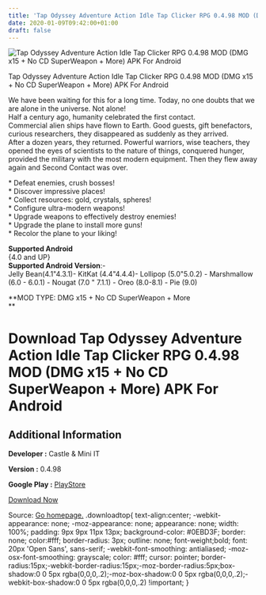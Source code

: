 ```yaml
---
title: 'Tap Odyssey Adventure Action Idle Tap Clicker RPG 0.4.98 MOD (DMG x15 + No CD SuperWeapon + More) APK For Android'
date: 2020-01-09T09:42:00+01:00
draft: false
---
```


![Tap Odyssey Adventure Action Idle Tap Clicker RPG 0.4.98 MOD (DMG x15 + No CD SuperWeapon + More) APK For Android](https://i0.wp.com/apkhome.net/wp-content/uploads/2020/01/Tap-Odyssey-Adventure-Action-Idle-Tap-Clicker-RPG-0.4.98-MOD-DMG-x15-No-CD-SuperWeapon-More.png "Tap Odyssey Adventure Action Idle Tap Clicker RPG 0.4.98 MOD (DMG x15 + No CD SuperWeapon + More) APK For Android")

  

Tap Odyssey Adventure Action Idle Tap Clicker RPG 0.4.98 MOD (DMG x15 + No CD SuperWeapon + More) APK For Android

We have been waiting for this for a long time. Today, no one doubts that we are alone in the universe. Not alone!  
Half a century ago, humanity celebrated the first contact.  
Commercial alien ships have flown to Earth. Good guests, gift benefactors, curious researchers, they disappeared as suddenly as they arrived.  
After a dozen years, they returned. Powerful warriors, wise teachers, they opened the eyes of scientists to the nature of things, conquered hunger, provided the military with the most modern equipment. Then they flew away again and Second Contact was over.

\* Defeat enemies, crush bosses!  
\* Discover impressive places!  
\* Collect resources: gold, crystals, spheres!  
\* Configure ultra-modern weapons!  
\* Upgrade weapons to effectively destroy enemies!  
\* Upgrade the plane to install more guns!  
\* Recolor the plane to your liking!

**Supported Android**  
{4.0 and UP}  
**Supported Android Version**:-  
Jelly Bean(4.1"4.3.1)- KitKat (4.4"4.4.4)- Lollipop (5.0"5.0.2) - Marshmallow (6.0 - 6.0.1) - Nougat (7.0 " 7.1.1) - Oreo (8.0-8.1) - Pie (9.0)

**MOD TYPE: DMG x15 + No CD SuperWeapon + More  
**

Download Tap Odyssey Adventure Action Idle Tap Clicker RPG 0.4.98 MOD (DMG x15 + No CD SuperWeapon + More) APK For Android
==========================================================================================================================

Additional Information
----------------------

**Developer :** Castle & Mini IT

**Version :** 0.4.98

**Google Play :** [PlayStore](https://play.google.com/store/apps/details?id=com.miniit.TapOdyssey)

  

[Download Now](https://store4app.co/post/tap-odyssey-adventure-action-idle-tap-clicker-rpg-0-4-98-mod-dmg-x15-no-cd-superweapon-more-apk-for-android_1578468874)

  
Source: [Go homepage.](https://store4app.co/post/tap-odyssey-adventure-action-idle-tap-clicker-rpg-0-4-98-mod-dmg-x15-no-cd-superweapon-more-apk-for-android_1578468874) .downloadtop{ text-align:center; -webkit-appearance: none; -moz-appearance: none; appearance: none; width: 100%; padding: 9px 9px 11px 13px; background-color: #0EBD3F; border: none; color:#fff; border-radius: 3px; outline: none; font-weight;bold; font: 20px 'Open Sans', sans-serif; -webkit-font-smoothing: antialiased; -moz-osx-font-smoothing: grayscale; color: #fff; cursor: pointer; border-radius:15px;-webkit-border-radius:15px;-moz-border-radius:5px;box-shadow:0 0 5px rgba(0,0,0,.2);-moz-box-shadow:0 0 5px rgba(0,0,0,.2);-webkit-box-shadow:0 0 5px rgba(0,0,0,.2) !important; }